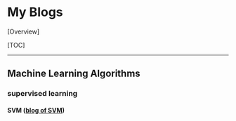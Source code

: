 # My Blogs

[Overview]

[TOC]

---

## Machine Learning Algorithms

### supervised learning

#### SVM ([blog of SVM](./SVM.html))

